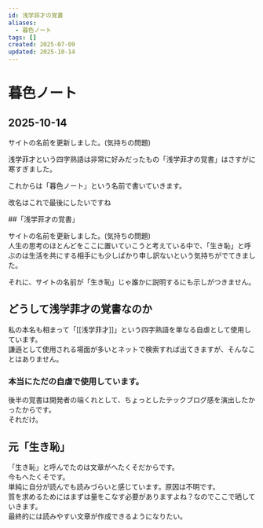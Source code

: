 ```yaml
---
id: 浅学菲才の覚書
aliases:
  - 暮色ノート
tags: []
created: 2025-07-09
updated: 2025-10-14
---
```


# 暮色ノート

2025-10-14 
---

サイトの名前を更新しました。(気持ちの問題)   

浅学菲才という四字熟語は非常に好みだったもの「浅学菲才の覚書」はさすがに寒すぎました。

これからは「暮色ノート」という名前で書いていきます。

改名はこれで最後にしたいですね

##「浅学菲才の覚書」

サイトの名前を更新しました。(気持ちの問題)   
人生の思考のほとんどをここに置いていこうと考えている中で、「生き恥」と呼ぶのは生活を共にする相手にも少しばかり申し訳ないという気持ちがでてきました。

それに、サイトの名前が「生き恥」じゃ誰かに説明するにも示しがつきません。

## どうして浅学菲才の覚書なのか

私の本名も相まって「[[浅学菲才]]」という四字熟語を単なる自虐として使用しています。  
謙遜として使用される場面が多いとネットで検索すれば出てきますが、そんなことはありません。  

### 本当にただの自虐で使用しています。

後半の覚書は開発者の端くれとして、ちょっとしたテックブログ感を演出したかったからです。  
それだけ。

## 元「生き恥」
「生き恥」と呼んでたのは文章がへたくそだからです。  
今もへたくそです。  
単純に自分が読んでも読みづらいと感じています。原因は不明です。  
質を求めるためにはまずは量をこなす必要がありますよね？なのでここで晒していきます。  
最終的には読みやすい文章が作成できるようになりたい。
